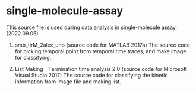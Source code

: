 # single-molecule-assay

This source file is used during data analysis in single-molecule assay. (2022.09.05)

1. smb_tirM_2alex_uno (source code for MATLAB 2017a)
 The source code for picking temporal point from temporal time traces, and make image for classifying.

2. List Making _ Termination time analysis 2.0 (source code for Microsoft Visual Studio 2017)
 The source code for classifying the kinetic information from image file and making list.
